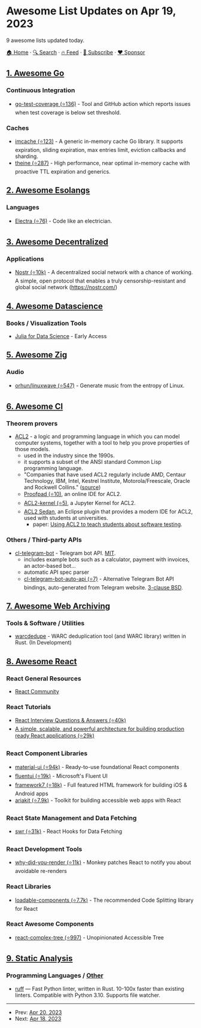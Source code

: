# Awesome List Updates on Apr 19, 2023

9 awesome lists updated today.

[🏠 Home](/README.md) · [🔍 Search](https://www.trackawesomelist.com/search/) · [🔥 Feed](https://www.trackawesomelist.com/rss.xml) · [📮 Subscribe](https://trackawesomelist.us17.list-manage.com/subscribe?u=d2f0117aa829c83a63ec63c2f&id=36a103854c) · [❤️  Sponsor](https://github.com/sponsors/theowenyoung)



## [1. Awesome Go](/content/avelino/awesome-go/README.md)

### Continuous Integration

*   [go-test-coverage (⭐136)](https://github.com/vladopajic/go-test-coverage) - Tool and GitHub action which reports issues when test coverage is below set threshold.

### Caches

*   [imcache (⭐123)](https://github.com/erni27/imcache) - A generic in-memory cache Go library. It supports expiration, sliding expiration, max entries limit, eviction callbacks and sharding.
*   [theine (⭐287)](https://github.com/Yiling-J/theine-go) - High performance, near optimal in-memory cache with proactive TTL expiration and generics.

## [2. Awesome Esolangs](/content/angrykoala/awesome-esolangs/README.md)

### Languages

*   [Electra (⭐76)](https://github.com/DolphyWind/Electra-Lang) - Code like an electrician.

## [3. Awesome Decentralized](/content/croqaz/awesome-decentralized/README.md)

### Applications

*   [Nostr (⭐10k)](https://github.com/nostr-protocol/nostr) - A decentralized social network with a chance of working. A simple, open protocol that enables a truly censorship-resistant and global social network (<https://nostr.com/>)

## [4. Awesome Datascience](/content/academic/awesome-datascience/README.md)

### Books / Visualization Tools

*   [Julia for Data Science](https://www.manning.com/books/julia-for-data-science) - Early Access

## [5. Awesome Zig](/content/catdevnull/awesome-zig/README.md)

### Audio

*   [orhun/linuxwave (⭐547)](https://github.com/orhun/linuxwave) - Generate music from the entropy of Linux.

## [6. Awesome Cl](/content/CodyReichert/awesome-cl/README.md)

### Theorem provers

*   [ACL2](https://www.cs.utexas.edu/users/moore/acl2/) - a logic and programming language in which you can model computer systems, together with a tool to help you prove properties of those models.
    *   used in the industry since the 1990s.
    *   it supports a subset of the ANSI standard Common Lisp programming language.
    *   "Companies that have used ACL2 regularly include AMD, Centaur Technology, IBM, Intel, Kestrel Institute, Motorola/Freescale, Oracle and Rockwell Collins." ([source](https://royalsocietypublishing.org/doi/10.1098/rsta.2015.0399))
    *   [Proofpad (⭐10)](https://github.com/calebegg/proof-pad/), an online IDE for ACL2.
    *   [ACL2-kernel (⭐5)](https://github.com/tani/acl2-kernel), a Jupyter Kernel for ACL2.
    *   [ACL2 Sedan](http://acl2s.ccs.neu.edu/acl2s/doc/), an Eclipse plugin that provides a modern IDE for ACL2, used with students at universities.
        *   paper: [Using ACL2 to teach students about software testing](https://cgi.cse.unsw.edu.au/~eptcs/content.cgi?ACL22022).

### Others / Third-party APIs

*   [cl-telegram-bot](https://40ants.com/cl-telegram-bot/) - Telegram bot API. [MIT](https://opensource.org/licenses/MIT).
    *   includes example bots such as a calculator, payment with invoices, an actor-based bot…
    *   automatic API spec parser
    *   [cl-telegram-bot-auto-api (⭐7)](https://github.com/aartaka/cl-telegram-bot-auto-api) - Alternative Telegram Bot API bindings, auto-generated from Telegram website. [3-clause BSD](https://directory.fsf.org/wiki/License:BSD_3Clause).

## [7. Awesome Web Archiving](/content/iipc/awesome-web-archiving/README.md)

### Tools & Software / Utilities

*   [warcdedupe](https://gitlab.com/taricorp/warcdedupe) - WARC deduplication tool (and WARC library) written in Rust. (In Development)

## [8. Awesome React](/content/enaqx/awesome-react/README.md)

### React General Resources

*   [React Community](https://react.dev/community)

### React Tutorials

*   [React Interview Questions & Answers (⭐40k)](https://github.com/sudheerj/reactjs-interview-questions)
*   [A simple, scalable, and powerful architecture for building production ready React applications (⭐29k)](https://github.com/alan2207/bulletproof-react)

### React Component Libraries

*   [material-ui (⭐94k)](https://github.com/mui/material-ui) - Ready-to-use foundational React components
*   [fluentui (⭐19k)](https://github.com/microsoft/fluentui) - Microsoft's Fluent UI
*   [framework7 (⭐18k)](https://github.com/framework7io/framework7) - Full featured HTML framework for building iOS & Android apps
*   [ariakit (⭐7.9k)](https://github.com/ariakit/ariakit) - Toolkit for building accessible web apps with React

### React State Management and Data Fetching

*   [swr (⭐31k)](https://github.com/vercel/swr) - React Hooks for Data Fetching

### React Development Tools

*   [why-did-you-render (⭐11k)](https://github.com/welldone-software/why-did-you-render) - Monkey patches React to notify you about avoidable re-renders

### React Libraries

*   [loadable-components (⭐7.7k)](https://github.com/gregberge/loadable-components) - The recommended Code Splitting library for React

### React Awesome Components

*   [react-complex-tree (⭐997)](https://github.com/lukasbach/react-complex-tree) - Unopinionated Accessible Tree

## [9. Static Analysis](/content/analysis-tools-dev/static-analysis/README.md)

### Programming Languages / [Other](#other-1)

*   [ruff](https://astral.sh/ruff) — Fast Python linter, written in Rust. 10-100x faster than existing linters. Compatible with Python 3.10. Supports file watcher.

---

- Prev: [Apr 20, 2023](/content/2023/04/20/README.md)
- Next: [Apr 18, 2023](/content/2023/04/18/README.md)